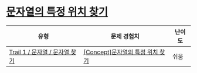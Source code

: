 # [문자열의 특정 위치 찾기](https://www.codetree.ai/trails/complete/curated-cards/intro-find-specific-location-in-spring)

|유형|문제 경험치|난이도|
|---|---|---|
|[Trail 1 / 문자열 / 문자열 찾기](https://www.codetree.ai/trail-info/novice-low/)|[[Concept]문자열의 특정 위치 찾기](https://www.codetree.ai/trails/complete/curated-cards/intro-find-specific-location-in-spring/)|쉬움|

